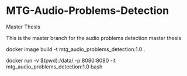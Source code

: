 # MTG-Audio-Problems-Detection
Master Thesis 

This is the master branch for the audio problems detection master thesis

docker image build -t mtg_audio_problems_detection:1.0 .

docker run -v $(pwd):/data/ -p 8080:8080 -it mtg_audio_problems_detection:1.0 bash